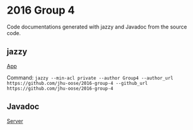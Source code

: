 # 2016 Group 4

Code documentations generated with jazzy and Javadoc from the source code.

## jazzy
[App](https://jhu-oose.github.io/2016-group-4/jazzy/)

Command:
`jazzy --min-acl private --author Group4 --author_url https://github.com/jhu-oose/2016-group-4 --github_url https://github.com/jhu-oose/2016-group-4`

## Javadoc
[Server](https://jhu-oose.github.io/2016-group-4/Javadoc/)
